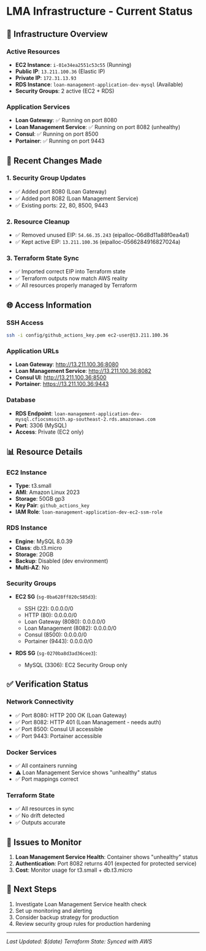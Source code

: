 # LMA Infrastructure - Current Status

## 🎯 **Infrastructure Overview**

### **Active Resources**
- **EC2 Instance**: `i-01e34ea2551c53c55` (Running)
- **Public IP**: `13.211.100.36` (Elastic IP)
- **Private IP**: `172.31.13.93`
- **RDS Instance**: `loan-management-application-dev-mysql` (Available)
- **Security Groups**: 2 active (EC2 + RDS)

### **Application Services**
- **Loan Gateway**: ✅ Running on port 8080
- **Loan Management Service**: ✅ Running on port 8082 (unhealthy)
- **Consul**: ✅ Running on port 8500
- **Portainer**: ✅ Running on port 9443

## 🔧 **Recent Changes Made**

### **1. Security Group Updates**
- ✅ Added port 8080 (Loan Gateway)
- ✅ Added port 8082 (Loan Management Service)
- ✅ Existing ports: 22, 80, 8500, 9443

### **2. Resource Cleanup**
- ✅ Removed unused EIP: `54.66.35.243` (eipalloc-06d8d11a88f0ea4a1)
- ✅ Kept active EIP: `13.211.100.36` (eipalloc-0566284916827024a)

### **3. Terraform State Sync**
- ✅ Imported correct EIP into Terraform state
- ✅ Terraform outputs now match AWS reality
- ✅ All resources properly managed by Terraform

## 🌐 **Access Information**

### **SSH Access**
```bash
ssh -i config/github_actions_key.pem ec2-user@13.211.100.36
```

### **Application URLs**
- **Loan Gateway**: http://13.211.100.36:8080
- **Loan Management Service**: http://13.211.100.36:8082
- **Consul UI**: http://13.211.100.36:8500
- **Portainer**: https://13.211.100.36:9443

### **Database**
- **RDS Endpoint**: `loan-management-application-dev-mysql.cfiocsmsoith.ap-southeast-2.rds.amazonaws.com`
- **Port**: 3306 (MySQL)
- **Access**: Private (EC2 only)

## 📊 **Resource Details**

### **EC2 Instance**
- **Type**: t3.small
- **AMI**: Amazon Linux 2023
- **Storage**: 50GB gp3
- **Key Pair**: `github_actions_key`
- **IAM Role**: `loan-management-application-dev-ec2-ssm-role`

### **RDS Instance**
- **Engine**: MySQL 8.0.39
- **Class**: db.t3.micro
- **Storage**: 20GB
- **Backup**: Disabled (dev environment)
- **Multi-AZ**: No

### **Security Groups**
- **EC2 SG** (`sg-0ba628ff820c585d3`):
  - SSH (22): 0.0.0.0/0
  - HTTP (80): 0.0.0.0/0
  - Loan Gateway (8080): 0.0.0.0/0
  - Loan Management (8082): 0.0.0.0/0
  - Consul (8500): 0.0.0.0/0
  - Portainer (9443): 0.0.0.0/0

- **RDS SG** (`sg-0270ba8d3ad36cee3`):
  - MySQL (3306): EC2 Security Group only

## ✅ **Verification Status**

### **Network Connectivity**
- ✅ Port 8080: HTTP 200 OK (Loan Gateway)
- ✅ Port 8082: HTTP 401 (Loan Management - needs auth)
- ✅ Port 8500: Consul UI accessible
- ✅ Port 9443: Portainer accessible

### **Docker Services**
- ✅ All containers running
- ⚠️ Loan Management Service shows "unhealthy" status
- ✅ Port mappings correct

### **Terraform State**
- ✅ All resources in sync
- ✅ No drift detected
- ✅ Outputs accurate

## 🚨 **Issues to Monitor**

1. **Loan Management Service Health**: Container shows "unhealthy" status
2. **Authentication**: Port 8082 returns 401 (expected for protected service)
3. **Cost**: Monitor usage for t3.small + db.t3.micro

## 📝 **Next Steps**

1. Investigate Loan Management Service health check
2. Set up monitoring and alerting
3. Consider backup strategy for production
4. Review security group rules for production hardening

---
*Last Updated: $(date)*
*Terraform State: Synced with AWS*
